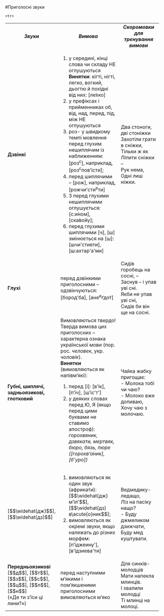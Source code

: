 #Приголосні звуки

<table>
<col width="10%">
<col width="55%">
<col width="35%">
  <tr>
  <td><center><b><i>Звуки</i></b></center></td>
  <td><center><b><i>Вимова</i></b></center></td>
  <td><center><b><i>Скоромовки для тренування вимови</i></b></center></td>
  </tr>

  <tr>
  <td><b>Дзвінкі</b></td>
  <td>
  <ol>
<li>у середині, кінці слова чи складу НЕ оглушуються<br>
<b>Винятки</b>: кігті, нігті, легко, вогкий, дьогтю й похідні від них: [ле&#769;хко]</li>
<li>у префіксах і прийменниках <span class="p1">об, від, над, перед, під, між</span> НЕ оглушуються</li>
<li><span class="p1">роз-</span> у швидкому темпі мовлення перед глухим нешиплячим із наближенням:<br>
<span class="p1">[роз<sup>с</sup>]</span>, наприклад, [роз<sup>с</sup>пов’істи&#769;];</li>
<li> перед шиплячими – <span class="p1">[рож]</span>, наприклад, [рожчи'сти<sup>е</sup>ти]</li>
<li><span class="p1">З</span> перед глухими нешиплячими оглушується: [с:и&#769;ном], [ска&#769;войу];
<li>перед глухими шиплячими <span class="p1">[ч], [ш]</span> змінюється на <span class="p1">[ш]</span>:
[шчи'стиети], [ш:ахтар'а'ми]</li></li>
</ol>
</td>
  <td>
Два стоноги, дві стоніжки<br>
Захотіли грати в сніжки,<br>
Тільки ж як<br>
Ліпити сніжки –<br> 
Рук нема, <br>
Одні лиш ніжки.
  </td>
  </tr>

 <tr>
  <td><b>Глухі</b></td>
  <td>перед дзвінкими приголосними – одзвінчуються: [бород'ба&#769;], [ане<sup>и</sup>ґдо&#769;т]</td>
  <td>Сидів горобець на сосні, –<br>
Заснув – і упав уві сні.<br>
Якби не упав уві сні,<br>
Сидів би він ще на сосні.</td>
  </tr>

    <tr>
  <td><b>Губні, шиплячі, задньоязикові, глотковий</b></td>
  <td>Вимовляються твердо!<br> Тверда вимова цих приголосних – характерна ознака української мови (пор. рос. <i>человек</i>, укр. <i>чоловік</i>). <br>
<b>Винятки</b> (вимовляються як напівм’які):
<ol>
<li>перед <span class="p1">[і]</span>: [в’ік], [п’іч], [ш’іс'т']</li>
<li>у деяких словах перед <span class="p1">Ю, Я</span> (якщо перед цими буквами не ставимо апостроф): <i>горохвяник, дзвякати, мертвяк, бюро, бязь, пюре ([горохв’а&#769;ник], [б’уро&#769;])</li></td>
  <td>Чайка жабку пригощає:<br>
- Молока тобі чи чаю?<br>
- Молоко вже допиваю,<br>
Хочу чаю з молочаю.</td>
  </tr>

   <tr>
  <td>[$$\widehat{дж}$$], [$$\widehat{дз}$$]</td>
  <td>
  <ol>
  <li>вимовляються як один звук (африкати): [$$\widehat{дж}м’іл'$$], [$$\widehat{дз}в\acute{о}ник$$];</li>
<li>вимовляються як окремі звуки, якщо належать до різних морфем: [п’іджеину'], [в’ідзиева'ти]</li>
</ol></td>
  <td>Ведмедику-ледащо,<br>
Ліз на пасіку нащо?<br>
- Буду джмеликом дзижчати,<br>
Буду мед куштувати.</td>
  </tr>

   <tr>
  <td><b>Передньоязикові</b><br>
[$$д$$], [$$т$$], [$$з$$], [$$с$$],<br>
[$$ц$$], [$$л$$], [$$н$$]<br>
(«Де ти з’їси ці лини?»)
</td>
  <td>перед наступними м’якими і пом’якшеними приголосними вимовляються м’яко</td>
  <td>Для синків-молодців <br>
  Мати напекла млинців. <br>
  І хвалили молодці <br>
  Ті млинці на молоці.</td>
  </tr>
</table>
